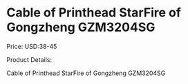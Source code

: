 # Cable of Printhead StarFire of Gongzheng GZM3204SG

Price: USD:38-45

Product Details:

Cable of Printhead StarFire of Gongzheng GZM3204SG